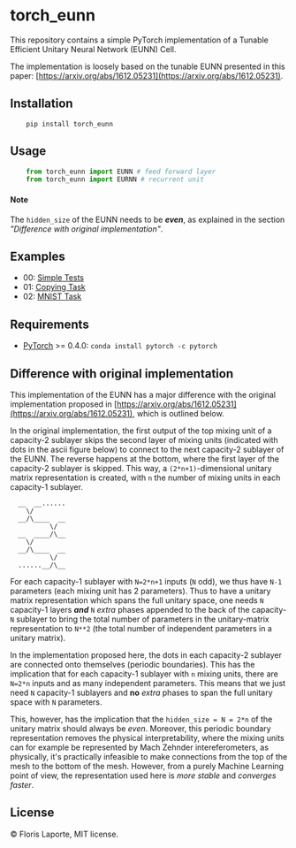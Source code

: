 # torch_eunn

This repository contains a simple PyTorch implementation of a Tunable
Efficient Unitary Neural Network (EUNN) Cell.

The implementation is loosely based on the tunable EUNN presented in
this paper:
[https://arxiv.org/abs/1612.05231](https://arxiv.org/abs/1612.05231).

## Installation

```
    pip install torch_eunn
```

## Usage

```python
    from torch_eunn import EUNN # feed forward layer
    from torch_eunn import EURNN # recurrent unit
```

#### Note

The `hidden_size` of the EUNN needs to be **_even_**, as explained in
the section _"Difference with original implementation"_.

## Examples

- 00: [Simple Tests](examples/00_simple_tests.ipynb)
- 01: [Copying Task](examples/01_copying_task.ipynb)
- 02: [MNIST Task](examples/02_mnist.ipynb)

## Requirements

- [PyTorch](http://pytorch.org) >= 0.4.0: `conda install pytorch -c pytorch`

## Difference with original implementation

This implementation of the EUNN has a major difference with the
original implementation proposed in
[https://arxiv.org/abs/1612.05231](https://arxiv.org/abs/1612.05231),
which is outlined below.

In the original implementation, the first output of the top mixing
unit of a capacity-2 sublayer skips the second layer of mixing units
(indicated with dots in the ascii figure below) to connect to the next
capacity-2 sublayer of the EUNN. The reverse happens at the bottom,
where the first layer of the capacity-2 sublayer is skipped. This way,
a `(2*n+1)`-dimensional unitary matrix representation is created, with
`n` the number of mixing units in each capacity-1 sublayer.

```
  __  __......
    \/
  __/\____  __
          \/
  __  ____/\__
    \/
  __/\____  __
          \/
  ......__/\__
```

For each capacity-1 sublayer with `N=2*n+1` inputs (`N` odd), we thus
have `N-1` parameters (each mixing unit has 2 parameters). Thus to
have a unitary matrix representation which spans the full unitary
space, one needs `N` capacity-1 layers **_and_** `N` _extra_ phases
appended to the back of the capacity-`N` sublayer to bring the total
number of parameters in the unitary-matrix representation to `N**2`
(the total number of independent parameters in a unitary matrix).

In the implementation proposed here, the dots in each capacity-2
sublayer are connected onto themselves (periodic boundaries). This has
the implication that for each capacity-1 sublayer with `n` mixing
units, there are `N=2*n` inputs and as many independent parameters.
This means that we just need `N` capacity-1 sublayers and **no**
_extra_ phases to span the full unitary space with `N` parameters.

This, however, has the implication that the `hidden_size = N = 2*n` of
the unitary matrix should always be _even_. Moreover, this periodic
boundary representation removes the physical interpretability, where
the mixing units can for example be represented by Mach Zehnder
intereferometers, as physically, it's practically infeasible to make
connections from the top of the mesh to the bottom of the mesh.
However, from a purely Machine Learning point of view, the
representation used here is _more stable_ and _converges faster_.

## License

© Floris Laporte, MIT license.
